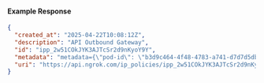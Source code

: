<!-- Code generated for API Clients. DO NOT EDIT. -->
#### Example Response
```json
{
  "created_at": "2025-04-22T10:08:12Z",
  "description": "API Outbound Gateway",
  "id": "ipp_2w51COkJYK3AJTcSr2d9nKyoY9Y",
  "metadata": "metadata={\"pod-id\": \"b3d9c464-4f48-4783-a741-d7d7d5db310f\"}",
  "uri": "https://api.ngrok.com/ip_policies/ipp_2w51COkJYK3AJTcSr2d9nKyoY9Y"
}
